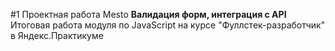 #1 Проектная работа Mesto
__Валидация форм, интеграция с API__
Итоговая работа модуля по JavaScript на курсе "Фуллстек-разработчик" в Яндекс.Практикуме

